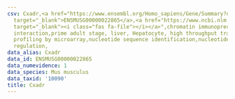 ```yaml
---
csv: Cxadr,<a href="https://www.ensembl.org/Homo_sapiens/Gene/Summary?db=core;g=ENSMUSG00000022865"
  target="_blank">ENSMUSG00000022865</a>,<a href="https://www.ncbi.nlm.nih.gov/pubmed/23834426"
  target="_blank"><i class="fas fa-file"></i></a>",chromatin immunoprecipitation assay,direct
  interaction,prime adult stage, liver, Hepatocyte, high throughput transcription
  profiling by microarray,nucleotide sequence identification,nucleotide sequence identification,transcriptional
  regulation,
data_alias: Cxadr
data_id: ENSMUSG00000022865
data_numevidence: 1
data_species: Mus musculus
data_taxid: '10090'
title: Cxadr
---
```

